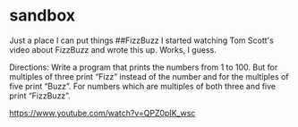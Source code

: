 # sandbox
Just a place I can put things
##FizzBuzz
I started watching Tom Scott's video about FizzBuzz and wrote this up. Works, I guess.

Directions:
Write a program that prints the numbers from 1 to 100. But for multiples of three print “Fizz” instead of the number and for the multiples of five print “Buzz”. For numbers which are multiples of both three and five print “FizzBuzz”.

https://www.youtube.com/watch?v=QPZ0pIK_wsc
